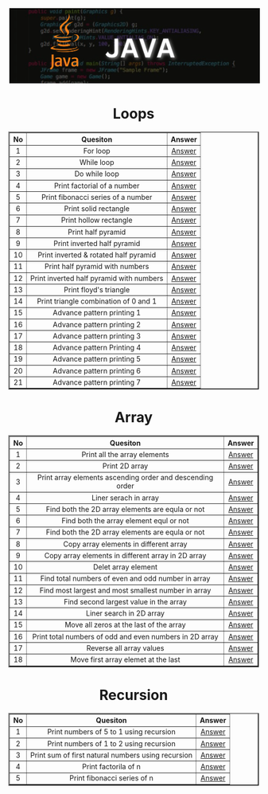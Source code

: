 <p align="center">
  <kbd>
    <img src="java.png" alt="Java Image" style="border:2px solid white;"/>
  </kbd>
</p>

<!--Loops-->
<h1 align="center">Loops</h1>
<table width="100%" border="2px solid black" align="center">
  <tr width="100%" border="2px solild black">
    <th>No</th>
    <th>Quesiton</th>
    <th>Answer</th>
  </tr>
  <!--question no 1-->
  <tr width="100%">
    <td align="center">1</td>
    <td align="center">For loop</td>
    <td align="center"><a href="https://github.com/adak99/JAVA-PROGRAMMING/blob/main/Loops%20and%20Pattern%20Printing/for_loop.java">Answer</a></td>
  </tr>
  <!--question number 2-->
  <tr>
   <td align="center">2</td>
    <td align="center">While loop</td>
    <td align="center"><a href="https://github.com/adak99/JAVA-PROGRAMMING/blob/main/Loops%20and%20Pattern%20Printing/while_loop.java">Answer</a></td>
  </tr>
	<!--question number 3-->
	<tr>
	<td align="center">3</td>
    <td align="center">Do while loop</td>
    <td align="center"><a href="https://github.com/adak99/JAVA-PROGRAMMING/blob/main/Loops%20and%20Pattern%20Printing/do_while_loop.java">Answer</a></td>
  </tr>
  <!--question number 4-->
  <tr>
	<td align="center">4</td>
    <td align="center">Print factorial of a number</td>
    <td align="center"><a href="https://github.com/adak99/JAVA-PROGRAMMING/blob/main/Loops%20and%20Pattern%20Printing/printFcatorial.java">Answer</a></td>
  <!--question number 5-->
  </tr>
	<td align="center">5</td>
    <td align="center">Print fibonacci series of a number</td>
    <td align="center"><a href="https://github.com/adak99/JAVA-PROGRAMMING/blob/main/Loops%20and%20Pattern%20Printing/printFibo.java">Answer</a></td>
  </tr>
   <!--question number 6-->
  </tr>
	<td align="center">6</td>
    <td align="center">Print solid rectangle</td>
    <td align="center"><a href="https://github.com/adak99/JAVA-PROGRAMMING/blob/main/Loops%20and%20Pattern%20Printing/pattern_1.java">Answer</a></td>
  </tr>
    <!--question number 7-->
  </tr>
	<td align="center">7</td>
    <td align="center">Print hollow rectangle</td>
    <td align="center"><a href="https://github.com/adak99/JAVA-PROGRAMMING/blob/main/Loops%20and%20Pattern%20Printing/pattern_2.java">Answer</a></td>
  </tr>
    <!--question number 8-->
  </tr>
	<td align="center">8</td>
    <td align="center">Print half pyramid</td>
    <td align="center"><a href="https://github.com/adak99/JAVA-PROGRAMMING/blob/main/Loops%20and%20Pattern%20Printing/pattern_3.java">Answer</a></td>
  </tr>
    <!--question number 9-->
  </tr>
	<td align="center">9</td>
    <td align="center">Print inverted half pyramid</td>
    <td align="center"><a href="https://github.com/adak99/JAVA-PROGRAMMING/blob/main/Loops%20and%20Pattern%20Printing/pattern_4.java">Answer</a></td>
  </tr>
   <!--question number 10-->
  </tr>
	<td align="center">10</td>
    <td align="center">Print inverted & rotated half pyramid</td>
    <td align="center"><a href="https://github.com/adak99/JAVA-PROGRAMMING/blob/main/Loops%20and%20Pattern%20Printing/pattern_5.java">Answer</a></td>
  </tr>
   <!--question number 11-->
  </tr>
	<td align="center">11</td>
    <td align="center">Print half pyramid with numbers</td>
    <td align="center"><a href="https://github.com/adak99/JAVA-PROGRAMMING/blob/main/Loops%20and%20Pattern%20Printing/pattern_6.java">Answer</a></td>
  </tr>
   <!--question number 12-->
  </tr>
	<td align="center">12</td>
    <td align="center">Print inverted half pyramid with numbers</td>
    <td align="center"><a href="https://github.com/adak99/JAVA-PROGRAMMING/blob/main/Loops%20and%20Pattern%20Printing/pattern_6.java">Answer</a></td>
  </tr>
   <!--question number 13-->
  </tr>
	<td align="center">13</td>
    <td align="center">Print floyd's triangle</td>
    <td align="center"><a href="https://github.com/adak99/JAVA-PROGRAMMING/blob/main/Loops%20and%20Pattern%20Printing/pattern_8.java">Answer</a></td>
  </tr>   
  <!--question number 14-->
  </tr>
	<td align="center">14</td>
    <td align="center">Print triangle combination of 0 and 1</td>
    <td align="center"><a href="https://github.com/adak99/JAVA-PROGRAMMING/blob/main/Loops%20and%20Pattern%20Printing/pattern_9.java">Answer</a></td>
  </tr>
  <!--question number 15-->
  </tr>
	<td align="center">15</td>
    <td align="center">Advance pattern printing 1</td>
    <td align="center"><a href="https://github.com/adak99/JAVA-PROGRAMMING/blob/main/Loops%20and%20Pattern%20Printing/pattern_10.java">Answer</a></td>
  </tr>
   <!--question number 16-->
  </tr>
	<td align="center">16</td>
    <td align="center">Advance pattern printing 2</td>
    <td align="center"><a href="https://github.com/adak99/JAVA-PROGRAMMING/blob/main/Loops%20and%20Pattern%20Printing/pattern_11.java">Answer</a></td>
  </tr>
    <!--question number 17-->
  </tr>
	<td align="center">17</td>
    <td align="center">Advance pattern printing 3</td>
    <td align="center"><a href="https://github.com/adak99/JAVA-PROGRAMMING/blob/main/Loops%20and%20Pattern%20Printing/pattern_12.java">Answer</a></td>
  </tr>
     <!--question number 18-->
  </tr>
	<td align="center">18</td>
    <td align="center">Advance pattern Printing 4</td>
    <td align="center"><a href="https://github.com/adak99/JAVA-PROGRAMMING/blob/main/Loops%20and%20Pattern%20Printing/pattern_13.java">Answer</a></td>
  </tr>
      <!--question number 19-->
  </tr>
	<td align="center">19</td>
    <td align="center">Advance pattern printing 5</td>
    <td align="center"><a href="https://github.com/adak99/JAVA-PROGRAMMING/blob/main/Loops%20and%20Pattern%20Printing/pattern_14.java">Answer</a></td>
  </tr>
      <!--question number 20-->
  </tr>
	<td align="center">20</td>
    <td align="center">Advance pattern printing 6</td>
    <td align="center"><a href="https://github.com/adak99/JAVA-PROGRAMMING/blob/main/Loops%20and%20Pattern%20Printing/pattern_15.java">Answer</a></td>
  </tr>
    <!--question number 21-->
  </tr>
	<td align="center">21</td>
    <td align="center">Advance pattern printing 7</td>
    <td align="center"><a href="https://github.com/adak99/JAVA-PROGRAMMING/blob/main/Loops%20and%20Pattern%20Printing/pattern_16.java">Answer</a></td>
  </tr>
</table>

<!--Array-->
<h1 align="center">Array</h1>
<table width="100%" border="2px solid black" align="center">
  <tr width="100%" border="2px solild black">
    <th>No</th>
    <th>Quesiton</th>
    <th>Answer</th>
  </tr>

  <!--question no 1-->
  <tr width="100%">
    <td align="center">1</td>
    <td align="center">Print all the array elements</td>
    <td align="center"><a href="https://github.com/adak99/JAVA-PROGRAMMING/blob/main/Array/array.java">Answer</a></td>
  </tr>
  <!--question number 2-->
   <td align="center">2</td>
    <td align="center">Print 2D array</td>
    <td align="center"><a href="https://github.com/adak99/JAVA-PROGRAMMING/blob/main/Array/TwoDarray.java">Answer</a></td>
  </tr>
	<!--question number 3-->
	<td align="center">3</td>
    <td align="center">Print array elements ascending order and descending order</td>
    <td align="center"><a href="https://github.com/adak99/JAVA-PROGRAMMING/blob/main/Array/AscendingAndDsending.java">Answer</a></td>
  </tr>
  <!--question number 4-->
	<td align="center">4</td>
    <td align="center">Liner serach in array</td>
    <td align="center"><a href="https://github.com/adak99/JAVA-PROGRAMMING/blob/main/Array/linerSearchArray.java">Answer</a></td>
  <!--question number 5-->
  </tr>
	<td align="center">5</td>
    <td align="center">Find both the 2D array elements are equla or not</td>
    <td align="center"><a href="https://github.com/adak99/JAVA-PROGRAMMING/blob/main/Array/arrayEqual2Darray.java">Answer</a></td>
  </tr>
   <!--question number 6-->
  </tr>
	<td align="center">6</td>
    <td align="center">Find both the array element equl or not</td>
    <td align="center"><a href="https://github.com/adak99/JAVA-PROGRAMMING/blob/main/Array/checkArrayElementEqualOrNot.java">Answer</a></td>
  </tr>
    <!--question number 7-->
  </tr>
	<td align="center">7</td>
    <td align="center">Find both the 2D array elements are equla or not</td>
    <td align="center"><a href="https://github.com/adak99/JAVA-PROGRAMMING/blob/main/Array/arrayEqual2Darray.java">Answer</a></td>
  </tr>
    <!--question number 8-->
  </tr>
	<td align="center">8</td>
    <td align="center">Copy array elements in different array</td>
    <td align="center"><a href="https://github.com/adak99/JAVA-PROGRAMMING/blob/main/Array/cpoyArrayValue.java">Answer</a></td>
  </tr>
    <!--question number 9-->
  </tr>
	<td align="center">9</td>
    <td align="center">Copy array elements in different array in 2D array</td>
    <td align="center"><a href="https://github.com/adak99/JAVA-PROGRAMMING/blob/main/Array/copyArrayElementsOf2DArray.java">Answer</a></td>
  </tr>
   <!--question number 10-->
  </tr>
	<td align="center">10</td>
    <td align="center">Delet array element</td>
    <td align="center"><a href="https://github.com/adak99/JAVA-PROGRAMMING/blob/main/Array/deleteArrayElement.java">Answer</a></td>
  </tr>
   <!--question number 11-->
  </tr>
	<td align="center">11</td>
    <td align="center">Find total numbers of even and odd number in array</td>
    <td align="center"><a href="https://github.com/adak99/JAVA-PROGRAMMING/blob/main/Array/evenOddNumArray.java">Answer</a></td>
  </tr>
   <!--question number 12-->
  </tr>
	<td align="center">12</td>
    <td align="center">Find most largest and most smallest number in array</td>
    <td align="center"><a href="https://github.com/adak99/JAVA-PROGRAMMING/blob/main/Array/findArrayValue.java">Answer</a></td>
  </tr>
   <!--question number 13-->
  </tr>
	<td align="center">13</td>
    <td align="center">Find second largest value in the array</td>
    <td align="center"><a href="https://github.com/adak99/JAVA-PROGRAMMING/blob/main/Array/findSecondLargestNum.java">Answer</a></td>
  </tr>   
  <!--question number 14-->
  </tr>
	<td align="center">14</td>
    <td align="center">Liner search in 2D array</td>
    <td align="center"><a href="https://github.com/adak99/JAVA-PROGRAMMING/blob/main/Array/TwoDarrayFindValue.java">Answer</a></td>
  </tr>
   <!--question number 15-->
  </tr>
	<td align="center">15</td>
    <td align="center">Move all zeros at the last of the array</td>
    <td align="center"><a href="https://github.com/adak99/JAVA-PROGRAMMING/blob/main/Array/moveAllZerolast_Index.java">Answer</a></td>
  </tr>
     <!--question number 16-->
  </tr>
	<td align="center">16</td>
    <td align="center">Print total numbers of odd and even numbers in 2D array</td>
    <td align="center"><a href="https://github.com/adak99/JAVA-PROGRAMMING/blob/main/Array/printAllevenOddNumTwoDarray.java">Answer</a></td>
  </tr>
   <!--question number 17-->
  </tr>
	<td align="center">17</td>
    <td align="center">Reverse all array values</td>
    <td align="center"><a href="https://github.com/adak99/JAVA-PROGRAMMING/blob/main/Array/reverseArrayValue.java">Answer</a></td>
  </tr>
  <!--question number 18-->
  </tr>
	<td align="center">18</td>
    <td align="center">Move first array elemet at the last</td>
    <td align="center"><a href="https://github.com/adak99/JAVA-PROGRAMMING/blob/main/Array/MoveTheFirstElementAtLast.java">Answer</a></td>
  </tr>
</table>

<!--Recursion-->

<h1 align="center">Recursion</h1>
<table width="100%" border="2px solid black" align="center">
  <tr width="100%" border="2px solild black">
    <th>No</th>
    <th>Quesiton</th>
    <th>Answer</th>
  </tr>

  <!--question no 1-->
  <tr width="100%">
    <td align="center">1</td>
    <td align="center">Print numbers of 5 to 1 using recursion</td>
    <td align="center"><a href="https://github.com/adak99/JAVA-PROGRAMMING/blob/main/Recursion/Recursion1.java">Answer</a></td>
  </tr>
  <!--question number 2-->
   <td align="center">2</td>
    <td align="center">Print numbers of 1 to 2 using recursion</td>
    <td align="center"><a href="https://github.com/adak99/JAVA-PROGRAMMING/blob/main/Recursion/Recursion2.java">Answer</a></td>
  </tr>
	<!--question number 3-->
	<td align="center">3</td>
    <td align="center">Print sum of first natural numbers using recursion</td>
    <td align="center"><a href="https://github.com/adak99/JAVA-PROGRAMMING/blob/main/Recursion/Recursion3.java">Answer</a></td>
  </tr>
  <!--question number 4-->
	<td align="center">4</td>
    <td align="center">Print factorila of n</td>
    <td align="center"><a href="https://github.com/adak99/JAVA-PROGRAMMING/blob/main/Recursion/Recursion4.java">Answer</a></td>
  </tr>
    <!--question number 5-->
	<td align="center">5</td>
    <td align="center">Print fibonacci series of n</td>
    <td align="center"><a href="https://github.com/adak99/JAVA-PROGRAMMING/blob/main/Recursion/Recursion5.java">Answer</a></td>
  </tr>
</table>
